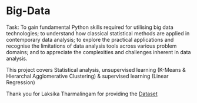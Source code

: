 # Big-Data

Task:
To gain fundamental Python skills required for utilising big data technologies; 
to understand how classical statistical methods are applied in contemporary data analysis; 
to explore the practical applications and recognise the limitations of data analysis tools across various problem domains; 
and to appreciate the complexities and challenges inherent in data analysis.

This project covers Statistical analysis, unsupervised learning (K-Means & Hierarchal Agglomerative Clustering)
& supervised learning (Linear Regression)

Thank you for Laksika Tharmalingam for providing the [Dataset](https://www.kaggle.com/datasets/uom190346a/sleep-health-and-lifestyle-dataset)
